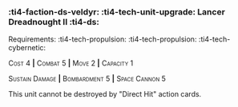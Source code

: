 ### :ti4-faction-ds-veldyr: :ti4-tech-unit-upgrade: **Lancer Dreadnought II** :ti4-ds:

Requirements: :ti4-tech-propulsion: :ti4-tech-propulsion: :ti4-tech-cybernetic:

<span style="font-variant:small-caps;">Cost</span> 4 __|__ <span style="font-variant:small-caps;">Combat</span> 5 __|__ <span style="font-variant:small-caps;">Move</span> 2 __|__ <span style="font-variant:small-caps;">Capacity</span> 1

<span style="font-variant:small-caps;">Sustain Damage</span> __|__ <span style="font-variant:small-caps;">Bombardment</span> 5 __|__ <span style="font-variant:small-caps;">Space Cannon</span> 5

This unit cannot be destroyed by "Direct Hit" action cards.
